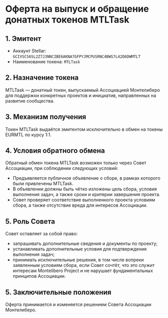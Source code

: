 # Оферта на выпуск и обращение донатных токенов MTLTask

## 1. Эмитент

* Аккаунт Stellar: `GCIVSCS6SL2Z7J3NNCIBE6AKNA7GFPYJMCPUSRNC4BWS7L42D6DWMTLT`
* Наименование токена: `MTLTask`

## 2. Назначение токена

MTLTask — донатный токен, выпускаемый Ассоциацией Монтелиберо для поддержки конкретных проектов и инициатив, направленных на развитие сообщества.

## 3. Механизм получения

Токен MTLTask выдаётся эмитентом исключительно в обмен на токены EURMTL по курсу 1:1.

## 4. Условия обратного обмена

Обратный обмен токена MTLTask возможен только через Совет Ассоциации, при соблюдении следующих условий:
* Предъявляется публичное объявление о сборе, в рамках которого были привлечены MTLTask.
* В объявлении должны быть чётко изложены цель сбора, условия выполнения задач, а также сроки и критерии завершения проекта.
* Совет проверяет соответствие выполненного проекта условиям сбора, а также отсутствие вреда для интересов Ассоциации.

## 5. Роль Совета

Совет оставляет за собой право:
* запрашивать дополнительные сведения и документы по проекту;
* устанавливать дополнительные условия для подтверждения выполнения задач;
* принимать исключительные решения, в том числе вопреки заявленным условиям сбора, если Совет сочтёт, что это служит интересам Montelibero Project и не нарушает фундаментальных принципов Ассоциации.

## 5. Заключительные положения

Оферта принимается и изменяется решением Совета Ассоциации Монтелиберо.
